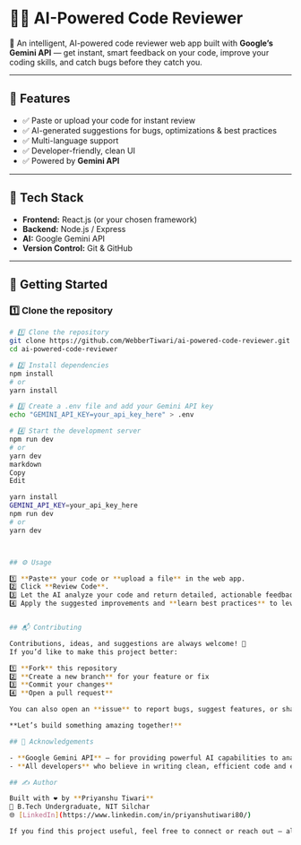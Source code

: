# 🧑‍💻 AI-Powered Code Reviewer

🚀 An intelligent, AI-powered code reviewer web app built with **Google’s Gemini API** — get instant, smart feedback on your code, improve your coding skills, and catch bugs before they catch you.

---

## 📌 Features

- ✅ Paste or upload your code for instant review
- ✅ AI-generated suggestions for bugs, optimizations & best practices
- ✅ Multi-language support
- ✅ Developer-friendly, clean UI
- ✅ Powered by **Gemini API**

---

## 🧩 Tech Stack

- **Frontend:** React.js (or your chosen framework)
- **Backend:** Node.js / Express
- **AI:** Google Gemini API
- **Version Control:** Git & GitHub

---

## 🚀 Getting Started

### 1️⃣ Clone the repository


```bash
# 1️⃣ Clone the repository
git clone https://github.com/WebberTiwari/ai-powered-code-reviewer.git
cd ai-powered-code-reviewer

# 2️⃣ Install dependencies
npm install
# or
yarn install

# 3️⃣ Create a .env file and add your Gemini API key
echo "GEMINI_API_KEY=your_api_key_here" > .env

# 4️⃣ Start the development server
npm run dev
# or
yarn dev
markdown
Copy
Edit

yarn install
GEMINI_API_KEY=your_api_key_here
npm run dev
# or
yarn dev



## ⚙️ Usage

1️⃣ **Paste** your code or **upload a file** in the web app.  
2️⃣ Click **Review Code**.  
3️⃣ Let the AI analyze your code and return detailed, actionable feedback.  
4️⃣ Apply the suggested improvements and **learn best practices** to level up your coding skills!


## 📬 Contributing

Contributions, ideas, and suggestions are always welcome! 🚀  
If you’d like to make this project better:  

1️⃣ **Fork** this repository  
2️⃣ **Create a new branch** for your feature or fix  
3️⃣ **Commit your changes**  
4️⃣ **Open a pull request**  

You can also open an **issue** to report bugs, suggest features, or share feedback.  

**Let’s build something amazing together!**

## 🙌 Acknowledgements

- **Google Gemini API** — for providing powerful AI capabilities to analyze and review code intelligently.
- **All developers** who believe in writing clean, efficient code and embracing AI-assisted workflows to level up their development experience!

## ✍️ Author

Built with ❤️ by **Priyanshu Tiwari**  
📌 B.Tech Undergraduate, NIT Silchar  
🌐 [LinkedIn](https://www.linkedin.com/in/priyanshutiwari80/)  

If you find this project useful, feel free to connect or reach out — always happy to collaborate and learn together!
